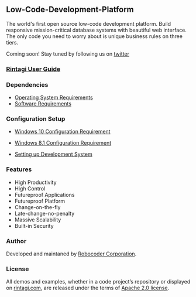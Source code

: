 ## Low-Code-Development-Platform

The world's first open source low-code development platform. Build responsive mission-critical database systems with beautiful web interface.  The only code you need to worry about is unique business rules on three tiers.

Coming soon! Stay tuned by following us on [twitter](https://www.twitter.com/rintagi)

### [Rintagi User Guide](https://www.rintagi.com/docs/site/index.html)

### Dependencies

 + [Operating System Requirements](https://www.rintagi.com/docs/site/Initial-Setup/index.html#operating-system-requirements)
 + [Software Requirements](https://www.rintagi.com/docs/site/Initial-Setup/index.html#software-requirements)
 
### Configuration Setup

   + [Windows 10 Configuration Requirement](https://www.rintagi.com/docs/site/Initial-Setup/index.html#windows-10-configuration-requirement) 
   + [Windows 8.1 Configuration Requirement](https://www.rintagi.com/docs/site/Initial-Setup/index.html#windows-81-configuration-requirement) 

  + [Setting up Development System](https://www.rintagi.com/docs/site/Initial-Setup/index.html#installation)  


### Features

+ High Productivity
+ High Control
+ Futureproof Applications
+ Futureproof Platform
+ Change-on-the-fly
+ Late-change-no-penalty
+ Massive Scalability
+ Built-in Security

### Author

Developed and maintaned by [Robocoder Corporation](https://www.robocoder.com).

### License

All demos and examples, whether in a code project’s repository or displayed on [rintagi.com](https://www.rintagi.com), are released under the terms of [Apache 2.0 license](https://www.apache.org/licenses/LICENSE-2.0).
